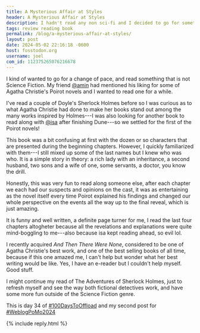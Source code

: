 ```yaml
---
title: A Mysterious Affair at Styles
header: A Mysterious Affair at Styles
description: I hadn't read any non sci-fi and I decided to go for something different. Here are my thoughts on this classic detective story!
tags: review reading book
permalink: /blog/a-mysterious-affair-at-styles/
layout: post
date: 2024-05-02 22:16:18 -0600
host: fosstodon.org
username: joel
com_id: 112375265076216678
---
```


I kind of wanted to go for a change of pace, and read something that is not Science Fiction. My friend [@amin](https://alpha.polymaths.social) had mentioned his liking for some of Agatha Christie's Poirot novels and I wanted to read one for a while.

I've read a couple of Doyle's Sherlock Holmes before so I was curious as to what Agatha Christie had done to make her books stand out among the many works inspired by Holmes---I was also looking for another book to read along with [@isa](https://thenighthas.me/@isa) after finishing Dune---so we settled for the first of the Poirot novels!

This book was a bit confusing at first with the dozen or so characters that are presented during the beginning chapters. However, I quickly familiarized with them---I still mixed up some of the last names but I knew who was who. It is a simple story in theory: a rich lady with an inheritance, a second husband, two sons and a wife of one, some servants, a doctor, you know the drill.

Honestly, this was very fun to read along someone else, after each chapter we each had our suspects and opinions on the cast, it was as entertaining as the novel itself every time Poirot explained his findings and changed our whole perspective on the events all the way up to the final reveal, which is just amazing.

It is funny and well written, a definite page turner for me, I read the last four chapters altogheter because all the revelations and explanations were quite mind-boggling to me---also because isa kept reading ahead, so evil lol.

I recently acquired _And Then There Were None_, considered to be one of Agatha Christie's best work, and one of the best selling books of all time, because if this one amazed me, I can't help but wonder what her best writing would be like. Yes, I have an e-reader but I couldn't help myself. Good stuff.

I might continue my read of The Adventures of Sherlock Holmes, just to refresh myself and see the way both fictional detectives work, and have some more fun outside of the Science Fiction genre.

This is day 34 of [#100DaysToOffload](https://100daystooffload.com) and my second post for [#WeblogPoMo2024](https://weblog.anniegreens.lol/weblog-posting-month-2024)

{% include reply.html %}
